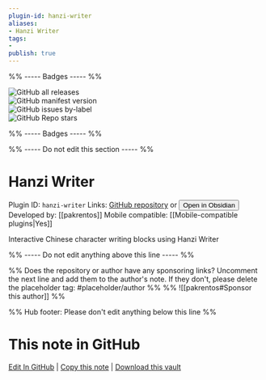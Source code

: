 ```yaml
---
plugin-id: hanzi-writer
aliases:
- Hanzi Writer
tags: 
- 
publish: true
---
```


%% ----- Badges ----- %%

![GitHub all releases](https://img.shields.io/github/downloads/pakrentos/hanzi-writer-obsidian/total?color=573E7A&logo=github&style=for-the-badge)   
![GitHub manifest version](https://img.shields.io/github/manifest-json/v/pakrentos/hanzi-writer-obsidian?color=573E7A&logo=github&style=for-the-badge)   
![GitHub issues by-label](https://img.shields.io/github/issues/pakrentos/hanzi-writer-obsidian/help%20wanted?color=573E7A&logo=github&style=for-the-badge)   
![GitHub Repo stars](https://img.shields.io/github/stars/pakrentos/hanzi-writer-obsidian?color=573E7A&logo=github&style=for-the-badge)

%% ----- Badges ----- %%

%% ----- Do not edit this section ----- %%

# Hanzi Writer

Plugin ID: `hanzi-writer`
Links: [GitHub repository](https://github.com/pakrentos/hanzi-writer-obsidian) or [<button id=HH>Open in Obsidian</button>](obsidian://show-plugin?id=hanzi-writer)
Developed by: [[pakrentos]]
Mobile compatible: [[Mobile-compatible plugins|Yes]]

Interactive Chinese character writing blocks using Hanzi Writer

%% ----- Do not edit anything above this line ----- %% 

%% Does the repository or author have any sponsoring links? Uncomment the next line and add them to the author's note. If they don't, please delete the placeholder tag: #placeholder/author %%
%% ![[pakrentos#Sponsor this author]] %%

%% Hub footer: Please don't edit anything below this line %%

# This note in GitHub

<span class="git-footer">[Edit In GitHub](https://github.dev/obsidian-community/obsidian-hub/blob/main/02%20-%20Community%20Expansions/02.05%20All%20Community%20Expansions/Plugins/hanzi-writer.md "git-hub-edit-note") | [Copy this note](https://raw.githubusercontent.com/obsidian-community/obsidian-hub/main/02%20-%20Community%20Expansions/02.05%20All%20Community%20Expansions/Plugins/hanzi-writer.md "git-hub-copy-note") | [Download this vault](https://github.com/obsidian-community/obsidian-hub/archive/refs/heads/main.zip "git-hub-download-vault") </span>
